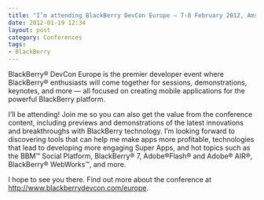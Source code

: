 ```yaml
---
title: "I’m attending BlackBerry DevCon Europe – 7-8 February 2012, Amsterdam"
date: 2012-01-19 12:34
layout: post
category: Conferences
tags: 
- BlackBerry
---
```


BlackBerry® DevCon Europe is the premier developer event where BlackBerry® enthusiasts will come together for sessions, demonstrations, keynotes, and more — all focused on creating mobile applications for the powerful BlackBerry platform.

I’ll be attending! Join me so you can also get the value from the conference content, including previews and demonstrations of the latest innovations and breakthroughs with BlackBerry technology. I’m looking forward to discovering tools that can help me make apps more profitable, technologies that lead to developing more engaging Super Apps, and hot topics such as the BBM™ Social Platform, BlackBerry® 7, Adobe®Flash® and Adobe® AIR®, BlackBerry® WebWorks™, and more.

I hope to see you there. Find out more about the conference at http://www.blackberrydevcon.com/europe.
